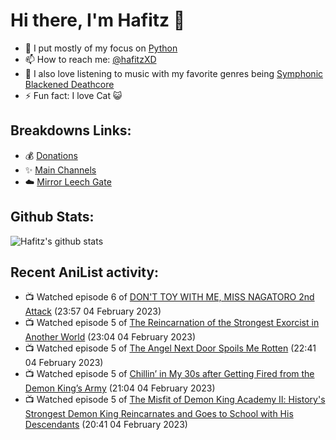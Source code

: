 # Hi there, I'm Hafitz 👋
- 🐍 I put mostly of my focus on [Python](https://python.org)
- 📫 How to reach me: [@hafitzXD](https://t.me/hafitzXD)
- 🎵 I also love listening to music with my favorite genres being [Symphonic Blackened Deathcore](https://youtu.be/qyYmS_iBcy4)
- ⚡ Fun fact: I love Cat 😺

## Breakdowns Links:
- 💰 [Donations](https://t.me/TheBreakdowns/2)
- ✨ [Main Channels](https://t.me/TheBreakdowns)
- ☁️ [Mirror Leech Gate](https://t.me/BreakdownsGate)

## Github Stats:
![Hafitz's github stats](https://github-readme-stats.vercel.app/api?username=breakdowns&show_icons=true&count_private=true&bg_color=00000000&text_color=777)

## Recent AniList activity:
<!-- ANILIST_ACTIVITY:start -->

-   📺 Watched episode 6 of [DON'T TOY WITH ME, MISS NAGATORO 2nd Attack](https://anilist.co/anime/140596) (23:57 04 February 2023)
-   📺 Watched episode 5 of [The Reincarnation of the Strongest Exorcist in Another World](https://anilist.co/anime/144553) (23:04 04 February 2023)
-   📺 Watched episode 5 of [The Angel Next Door Spoils Me Rotten](https://anilist.co/anime/143338) (22:41 04 February 2023)
-   📺 Watched episode 5 of [Chillin’ in My 30s after Getting Fired from the Demon King’s Army](https://anilist.co/anime/152523) (21:04 04 February 2023)
-   📺 Watched episode 5 of [The Misfit of Demon King Academy Ⅱ: History's Strongest Demon King Reincarnates and Goes to School with His Descendants](https://anilist.co/anime/130588) (20:41 04 February 2023)

<!-- ANILIST_ACTIVITY:end -->
